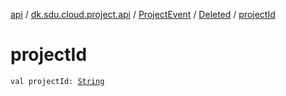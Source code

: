 [api](../../../index.md) / [dk.sdu.cloud.project.api](../../index.md) / [ProjectEvent](../index.md) / [Deleted](index.md) / [projectId](./project-id.md)

# projectId

`val projectId: `[`String`](https://kotlinlang.org/api/latest/jvm/stdlib/kotlin/-string/index.html)